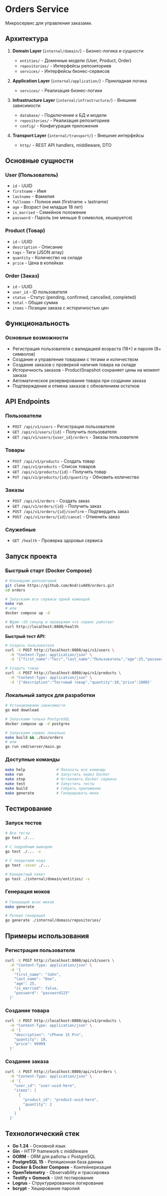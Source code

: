 # Orders Service

Микросервис для управления заказами.

## Архитектура

1. **Domain Layer** (`internal/domain/`) - Бизнес-логика и сущности
   - `entities/` - Доменные модели (User, Product, Order)
   - `repositories/` - Интерфейсы репозиториев
   - `services/` - Интерфейсы бизнес-сервисов

2. **Application Layer** (`internal/application/`) - Прикладная логика
   - `services/` - Реализация бизнес-логики

3. **Infrastructure Layer** (`internal/infrastructure/`) - Внешние зависимости
   - `database/` - Подключение к БД и модели
   - `repositories/` - Реализация репозиториев
   - `config/` - Конфигурация приложения

4. **Transport Layer** (`internal/transport/`) - Внешние интерфейсы
   - `http/` - REST API handlers, middleware, DTO

## Основные сущности

### User (Пользователь)
- `id` - UUID
- `firstname` - Имя
- `lastname` - Фамилия
- `fullname` - Полное имя (firstname + lastname)
- `age` - Возраст (не младше 18 лет)
- `is_married` - Семейное положение
- `password` - Пароль (не меньше 8 символов, хешируется)

### Product (Товар)
- `id` - UUID
- `description` - Описание
- `tags` - Теги (JSON array)
- `quantity` - Количество на складе
- `price` - Цена в копейках

### Order (Заказ)
- `id` - UUID
- `user_id` - ID пользователя
- `status` - Статус (pending, confirmed, cancelled, completed)
- `total` - Общая сумма
- `items` - Позиции заказа с историчностью цен

## Функциональность

### Основные возможности
- Регистрация пользователя с валидацией возраста (18+) и пароля (8+ символов)
- Создание и управление товарами с тегами и количеством
- Создание заказов с проверкой наличия товара на складе
- Историчность заказов - ProductSnapshot сохраняет цены на момент заказа
- Автоматическое резервирование товара при создании заказа
- Подтверждение и отмена заказов с обновлением остатков

## API Endpoints

### Пользователи
- `POST /api/v1/users` - Регистрация пользователя
- `GET /api/v1/users/{id}` - Получить пользователя
- `GET /api/v1/users/{user_id}/orders` - Заказы пользователя

### Товары
- `POST /api/v1/products` - Создать товар
- `GET /api/v1/products` - Список товаров
- `GET /api/v1/products/{id}` - Получить товар
- `PUT /api/v1/products/{id}/quantity` - Обновить количество

### Заказы
- `POST /api/v1/orders` - Создать заказ
- `GET /api/v1/orders/{id}` - Получить заказ
- `POST /api/v1/orders/{id}/confirm` - Подтвердить заказ
- `POST /api/v1/orders/{id}/cancel` - Отменить заказ

### Служебные
- `GET /health` - Проверка здоровья сервиса

## Запуск проекта

### Быстрый старт (Docker Compose)

```bash
# Клонируем репозиторий
git clone https://github.com/AndrivA89/orders.git
cd orders

# Запускаем все сервисы одной командой
make run
# или
docker compose up -d

# Ждем ~10 секунд и проверяем что сервис работает
curl http://localhost:8080/health
```

**Быстрый тест API:**
```bash
# Создать пользователя
curl -X POST http://localhost:8080/api/v1/users \
  -H "Content-Type: application/json" \
  -d '{"first_name":"Тест","last_name":"Пользователь","age":25,"password":"test123"}'

# Создать товар  
curl -X POST http://localhost:8080/api/v1/products \
  -H "Content-Type: application/json" \
  -d '{"description":"Тестовый товар","quantity":10,"price":1000}'
```

### Локальный запуск для разработки

```bash
# Устанавливаем зависимости
go mod download

# Запускаем только PostgreSQL
docker compose up -d postgres

# Запускаем сервис локально
make build && ./bin/orders
# или
go run cmd/server/main.go
```

### Доступные команды

```bash
make help              # Показать все команды
make run               # Запустить через Docker
make stop              # Остановить Docker сервисы  
make test              # Запустить тесты
make build             # Собрать приложение
make generate          # Генерировать моки
```

## Тестирование

### Запуск тестов
```bash
# Все тесты
go test ./...

# С подробным выводом
go test ./... -v

# С покрытием кода
go test -cover ./...

# Конкретный пакет
go test ./internal/domain/entities/ -v
```

### Генерация моков
```bash
# Генерация всех моков
make generate

# Ручная генерация
go generate ./internal/domain/repositories/
```

## Примеры использования

### Регистрация пользователя

```bash
curl -X POST http://localhost:8080/api/v1/users \
  -H "Content-Type: application/json" \
  -d '{
    "first_name": "John",
    "last_name": "Doe", 
    "age": 25,
    "is_married": false,
    "password": "password123"
  }'
```

### Создание товара

```bash
curl -X POST http://localhost:8080/api/v1/products \
  -H "Content-Type: application/json" \
  -d '{
    "description": "iPhone 15 Pro",
    "quantity": 10,
    "price": 99999
  }'
```

### Создание заказа

```bash
curl -X POST http://localhost:8080/api/v1/orders \
  -H "Content-Type: application/json" \
  -d '{
    "user_id": "user-uuid-here",
    "items": [
      {
        "product_id": "product-uuid-here", 
        "quantity": 2
      }
    ]
  }'
```

## Технологический стек

- **Go 1.24** - Основной язык
- **Gin** - HTTP framework с middleware
- **GORM** - ORM для работы с PostgreSQL  
- **PostgreSQL 15** - Реляционная база данных
- **Docker & Docker Compose** - Контейнеризация
- **OpenTelemetry** - Observability и трассировка
- **Testify + Gomock** - Unit тестирование
- **Logrus** - Структурированное логирование
- **bcrypt** - Хеширование паролей

